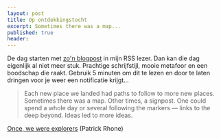 ```yaml
---
layout: post
title: Op ontdekkingstocht
excerpt: Sometimes there was a map...
published: true
header:
---
```

De dag starten met [zo'n blogpost](http://www.patrickrhone.net/once-we-were-explorers/) in mijn RSS lezer. Dan kan die dag eigenlijk al niet meer stuk. Prachtige schrijfstijl, mooie metafoor en een boodschap die raakt. Gebruik 5 minuten om dit te lezen en door te laten dringen voor je weer een notificatie krijgt...

> Each new place we landed had paths to follow to more new places. Sometimes there was a map. Other times, a signpost. One could spend a whole day or several following the markers — links to the deep beyond. Ideas led to more ideas.

[Once, we were explorers](http://www.patrickrhone.net/once-we-were-explorers/) (Patrick Rhone)